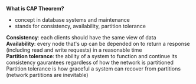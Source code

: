 **What is CAP Theorem?**
- concept in database systems and maintenance
- stands for consistency, availability, partition tolerance

**Consistency**: each clients should have the same view of data  
**Availability**: every node that's up can be depended on to return a response (including read and write requests) in a reasonable time  
**Partition tolerance**: the ability of a system to function and continue its consistency gaurantees regardless of how the network is partitioned  
  Partition tolerance is how graceful a system can recover from partitions (network partitions are inevitable)
